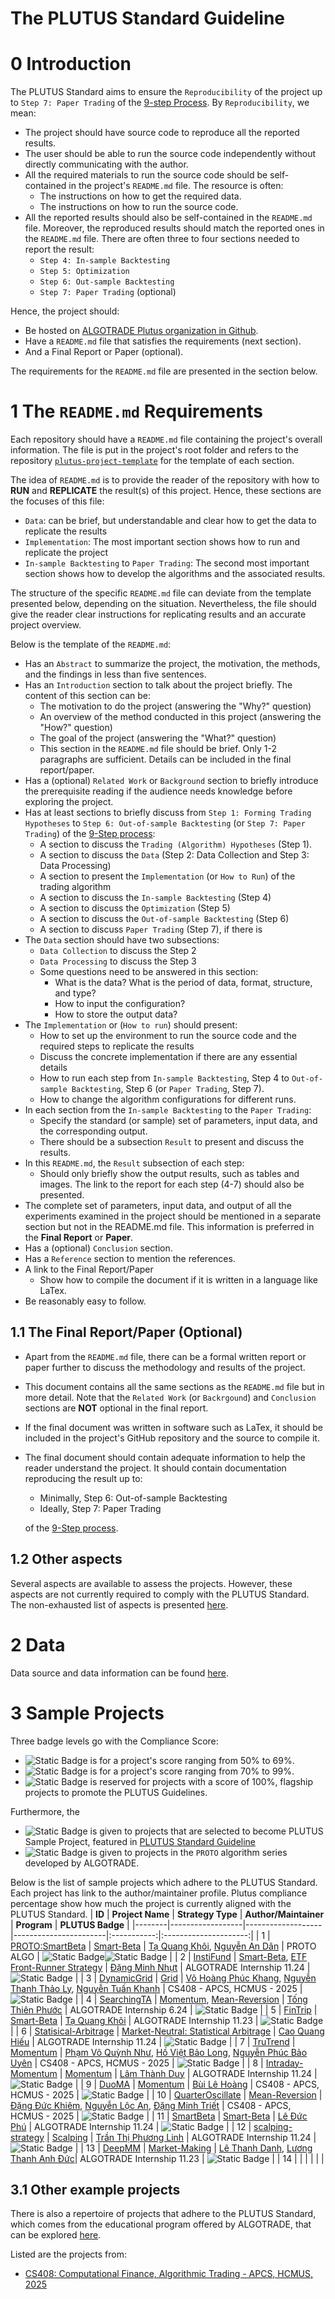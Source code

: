 # The PLUTUS Standard Guideline

# 0 Introduction
The PLUTUS Standard aims to ensure the `Reproducibility` of the project up to `Step 7: Paper Trading` of the [9-step Process](https://hub.algotrade.vn/knowledge-hub/steps-to-develop-a-trading-algorithm/). By `Reproducibility`, we mean:
- The project should have source code to reproduce all the reported results.
- The user should be able to run the source code independently without directly communicating with the author.
- All the required materials to run the source code should be self-contained in the project's `README.md` file. The resource is often:
    - The instructions on how to get the required data.
    - The instructions on how to run the source code.
- All the reported results should also be self-contained in the `README.md` file. Moreover, the reproduced results should match the reported ones in the `README.md` file. There are often three to four sections needed to report the result:
    - `Step 4: In-sample Backtesting`
    - `Step 5: Optimization`
    - `Step 6: Out-sample Backtesting`
    - `Step 7: Paper Trading` (optional)

Hence, the project should:
- Be hosted on [ALGOTRADE Plutus organization in Github](https://github.com/algotrade-research).
- Have a `README.md` file that satisfies the requirements (next section).
- And a Final Report or Paper (optional).

The requirements for the `README.md` file are presented in the section below.

# 1 The `README.md` Requirements
Each repository should have a `README.md` file containing the project's overall information. The file is put in the project's root folder and refers to the repository [`plutus-project-template`](https://github.com/algotrade-research/plutus-project-template) for the template of each section.

The idea of `README.md` is to provide the reader of the repository with how to **RUN** and **REPLICATE** the result(s) of this project. Hence, these sections are the focuses of this file:
- `Data`: can be brief, but understandable and clear how to get the data to replicate the results
- `Implementation`: The most important section shows how to run and replicate the project
- `In-sample Backtesting` to `Paper Trading`: The second most important section shows how to develop the algorithms and the associated results.

The structure of the specific `README.md` file can deviate from the template presented below, depending on the situation. Nevertheless, the file should give the reader clear instructions for replicating results and an accurate project overview.

Below is the template of the `README.md`:
- Has an `Abstract` to summarize the project, the motivation, the methods, and the findings in less than five sentences.
- Has an `Introduction` section to talk about the project briefly. The content of this section can be:
    - The motivation to do the project (answering the "Why?" question)
    - An overview of the method conducted in this project (answering the "How?" question)
    - The goal of the project (answering the "What?" question)
    - This section in the `README.md` file should be brief. Only 1-2 paragraphs are sufficient. Details can be included in the final report/paper.
- Has a (optional) `Related Work` or `Background` section to briefly introduce the prerequisite reading if the audience needs knowledge before exploring the project.
- Has at least sections to briefly discuss from `Step 1: Forming Trading Hypotheses` to `Step 6: Out-of-sample Backtesting` (or `Step 7: Paper Trading`) of the [9-Step process](https://hub.algotrade.vn/knowledge-hub/steps-to-develop-a-trading-algorithm/):
    - A section to discuss the `Trading (Algorithm) Hypotheses` (Step 1).
    - A section to discuss the `Data` (Step 2: Data Collection and Step 3: Data Processing)
    - A section to present the `Implementation` (or `How to Run`) of the trading algorithm
    - A section to discuss the `In-sample Backtesting` (Step 4)
    - A section to discuss the `Optimization` (Step 5)
    - A section to discuss the `Out-of-sample Backtesting` (Step 6) 
    - A section to discuss `Paper Trading` (Step 7), if there is
- The `Data` section should have two subsections:
    - `Data Collection` to discuss the Step 2
    - `Data Processing` to discuss the Step 3
    - Some questions need to be answered in this section:
        - What is the data? What is the period of data, format, structure, and type?
        - How to input the configuration?
        - How to store the output data?
- The `Implementation` or (`How to run`) should present:
    - How to set up the environment to run the source code and the required steps to replicate the results
    - Discuss the concrete implementation if there are any essential details
    - How to run each step from `In-sample Backtesting`, Step 4 to `Out-of-sample Backtesting`, Step 6 (or `Paper Trading`, Step 7).
    - How to change the algorithm configurations for different runs.
- In each section from the `In-sample Backtesting` to the `Paper Trading`:
    - Specify the standard (or sample) set of parameters, input data, and the corresponding output.
    - There should be a subsection `Result` to present and discuss the results.
- In this `README.md`, the `Result` subsection of each step:
    - Should only briefly show the output results, such as tables and images. The link to the report for each step (4-7) should also be presented.
- The complete set of parameters, input data, and output of all the experiments examined in the project should be mentioned in a separate section but not in the README.md file. This information is preferred in the **Final Report** or **Paper**.
- Has a (optional) `Conclusion` section.
- Has a `Reference` section to mention the references.
- A link to the Final Report/Paper
    - Show how to compile the document if it is written in a language like LaTex.
- Be reasonably easy to follow.

## 1.1 The Final Report/Paper (Optional)
- Apart from the `README.md` file, there can be a formal written report or paper further to discuss the methodology and results of the project.
- This document contains all the same sections as the `README.md` file but in more detail. Note that the `Related Work` (or `Backrgound`) and `Conclusion` sections are **NOT** optional in the final report.
- If the final document was written in software such as LaTex, it should be included in the project's GitHub repository and the source to compile it.
- The final document should contain adequate information to help the reader understand the project. It should contain documentation reproducing the result up to:
    - Minimally, Step 6: Out-of-sample Backtesting
    - Ideally, Step 7: Paper Trading
    
    of the [9-Step process](https://hub.algotrade.vn/knowledge-hub/steps-to-develop-a-trading-algorithm/).

## 1.2 Other aspects
Several aspects are available to assess the projects. However, these aspects are not currently required to comply with the PLUTUS Standard. The non-exhausted list of aspects is presented [here](standard/plutus-assessment-guide.md).

# 2 Data
Data source and data information can be found [here](./data/DATA.md).

# 3 Sample Projects
Three badge levels go with the Compliance Score:
- ![Static Badge](https://img.shields.io/badge/PLUTUS-<score>-%23BA8E23) is for a project's score ranging from 50% to 69%. 
- ![Static Badge](https://img.shields.io/badge/PLUTUS-<score>-darkgreen) is for a project's score ranging from 70% to 99%.
- ![Static Badge](https://img.shields.io/badge/PLUTUS-100%25-purple) is reserved for projects with a score of 100%, flagship projects to promote the PLUTUS Guidelines.

Furthermore, the
- ![Static Badge](https://img.shields.io/badge/PLUTUS-Sample-darkblue) is given to projects that are selected to become PLUTUS Sample Project, featured in [PLUTUS Standard Guideline](https://github.com/algotrade-course/plutus-guideline/)
- ![Static Badge](https://img.shields.io/badge/PLUTUS-PROTO-%23880A88) is given to projects in the `PROTO` algorithm series developed by ALGOTRADE.

Below is the list of sample projects which adhere to the PLUTUS Standard. Each project has link to the author/maintainer profile. Plutus compliance percentage show how much the project is currently aligned with the PLUTUS Standard.
| **ID** | **Project Name** | **Strategy Type** | **Author/Maintainer** | **Program** | **PLUTUS Badge** |
|--------|------------------|-------------------|-----------------------|:-----------:|:---------------------:|
| 1 | [PROTO:SmartBeta](https://github.com/algotrade-research/ProtoSmartBeta) | [Smart-Beta](https://hub.algotrade.vn/knowledge-hub/smart-beta-strategies/) | [Tạ Quang Khôi](https://github.com/khoi-ta), [Nguyễn An Dân](https://github.com/dan-algo) | PROTO ALGO | ![Static Badge](https://img.shields.io/badge/PLUTUS-75%25-darkgreen)![Static Badge](https://img.shields.io/badge/PLUTUS-PROTO-%23880A88) |
| 2 | [InstiFund](https://github.com/algotrade-research/InstiFund) | [Smart-Beta](https://hub.algotrade.vn/knowledge-hub/smart-beta-strategies/), [ETF Front-Runner Strategy](https://hub.algotrade.vn/knowledge-hub/front-running-etf-strategy/) | [Đặng Minh Nhựt](https://github.com/BJMinhNhut) | ALGOTRADE Internship 11.24 | ![Static Badge](https://img.shields.io/badge/PLUTUS-80%25-darkgreen) |
| 3 | [DynamicGrid](https://github.com/algotrade-course/DynamicGrid) | [Grid](https://hub.algotrade.vn/knowledge-hub/grid-strategy/) | [Võ Hoàng Phúc Khang](https://github.com/vokhang1412), [Nguyễn Thanh Thảo Ly](https://github.com/sxweetlollipop2912), [Nguyễn Tuấn Khanh](https://github.com/ng-tuan-khanh) | CS408 - APCS, HCMUS - 2025 | ![Static Badge](https://img.shields.io/badge/PLUTUS-80%25-darkgreen) |
| 4 | [SearchingTA](https://github.com/algotrade-research/SearchingTA) | [Momentum](https://hub.algotrade.vn/knowledge-hub/momentum-strategy/), [Mean-Reversion](https://hub.algotrade.vn/knowledge-hub/mean-reversion-strategy/) | [Tống Thiên Phước](https://github.com/tphuoc04/) | ALGOTRADE Internship 6.24 |  ![Static Badge](https://img.shields.io/badge/PLUTUS-75%25-darkgreen) |
| 5 | [FinTrip](https://github.com/algotrade-research/FinTrip) | [Smart-Beta](https://hub.algotrade.vn/knowledge-hub/smart-beta-strategies/) | [Tạ Quang Khôi](https://github.com/khoi-ta) | ALGOTRADE Internship 11.23 | ![Static Badge](https://img.shields.io/badge/PLUTUS-75%25-darkgreen) |
| 6 | [Statisical-Arbitrage](https://github.com/algotrade-research/Statisical-Arbitrage) | [Market-Neutral: Statistical Arbitrage](https://hub.algotrade.vn/knowledge-hub/market-neutral-strategy/) | [Cao Quang Hiếu](https://github.com/HieuQCao) | ALGOTRADE Internship 11.24 | ![Static Badge](https://img.shields.io/badge/PLUTUS-75%25-darkgreen) |
| 7 | [TruTrend](https://github.com/algotrade-course/TruTrend) | [Momentum](https://hub.algotrade.vn/knowledge-hub/momentum-strategy/) | [Phạm Võ Quỳnh Như](https://github.com/pvqn), [Hồ Việt Bảo Long](https://github.com/lob23), [Nguyễn Phúc Bảo Uyên](https://github.com/Hollyuyen) | CS408 - APCS, HCMUS - 2025 | ![Static Badge](https://img.shields.io/badge/PLUTUS-70%25-darkgreen) |
| 8 | [Intraday-Momentum](https://github.com/algotrade-research/Intraday-Momentum) | [Momentum](https://hub.algotrade.vn/knowledge-hub/momentum-strategy/) | [Lâm Thành Duy](https://github.com/ltduy6) | ALGOTRADE Internship 11.24 | ![Static Badge](https://img.shields.io/badge/PLUTUS-75%25-darkgreen) |
| 9 | [DuoMA](https://github.com/algotrade-course/DuoMA) | [Momentum](https://hub.algotrade.vn/knowledge-hub/momentum-strategy/) | [Bùi Lê Hoàng](https://github.com/LeeHoang2710) | CS408 - APCS, HCMUS - 2025 | ![Static Badge](https://img.shields.io/badge/PLUTUS-75%25-darkgreen) |
| 10 | [QuarterOscillate](https://github.com/algotrade-course/QuarterOscillate) | [Mean-Reversion](https://hub.algotrade.vn/knowledge-hub/mean-reversion-strategy/) | [Đặng Đức Khiêm](https://github.com/duckhiemdang), [Nguyễn Lộc An](https://github.com/LucidNg), [Đặng Minh Triết](https://github.com/triet0612) | CS408 - APCS, HCMUS - 2025 | ![Static Badge](https://img.shields.io/badge/PLUTUS-70%25-darkgreen) |
| 11 | [SmartBeta](https://github.com/algotrade-research/SmartBeta) | [Smart-Beta](https://hub.algotrade.vn/knowledge-hub/smart-beta-strategies/) | [Lê Đức Phú](https://github.com/dphu2609) | ALGOTRADE Internship 11.24 | ![Static Badge](https://img.shields.io/badge/PLUTUS-70%25-darkgreen) |
| 12 | [scalping-strategy](https://github.com/algotrade-research/scalping-strategy) | [Scalping](https://hub.algotrade.vn/knowledge-hub/scalping-strategy/) | [Trần Thị Phương Linh](https://github.com/ttplinh) | ALGOTRADE Internship 11.24 | ![Static Badge](https://img.shields.io/badge/PLUTUS-70%25-darkgreen) |
| 13 | [DeepMM](https://github.com/algotrade-research/deepmm) | [Market-Making](https://hub.algotrade.vn/knowledge-hub/market-making-strategy/) | [Lê Thanh Danh](https://github.com/danhleth), [Lương Thanh Anh Đức](https://github.com/luongthanhanhduc)| ALGOTRADE Internship 11.23 | ![Static Badge](https://img.shields.io/badge/PLUTUS-50%25-%23BA8E23) |
| 14 | | | | | |


## 3.1 Other example projects
There is also a repertoire of projects that adhere to the PLUTUS Standard, which comes from the educational program offered by ALGOTRADE, that can be explored [here](https://github.com/algotrade-course).

Listed are the projects from:
- [CS408: Computational Finance, Algorithmic Trading - APCS, HCMUS, 2025](https://github.com/algotrade-course#cs408---apcs-hcmus---2025-project)
